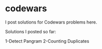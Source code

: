 # codewars

I post solutions for Codewars problems here.

Solutions I posted so far:

1-Detect Pangram
2-Counting Duplicates

